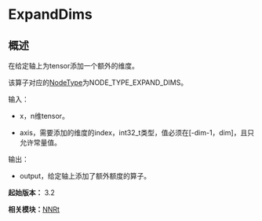 # ExpandDims

## 概述

在给定轴上为tensor添加一个额外的维度。

该算子对应的[NodeType](_n_n_rt_v20.md#nodetype)为NODE_TYPE_EXPAND_DIMS。

输入：

- x，n维tensor。

- axis，需要添加的维度的index，int32_t类型，值必须在[-dim-1，dim]，且只允许常量值。

输出：

- output，给定轴上添加了额外额度的算子。

**起始版本：** 3.2

**相关模块：**[NNRt](_n_n_rt_v20.md)
